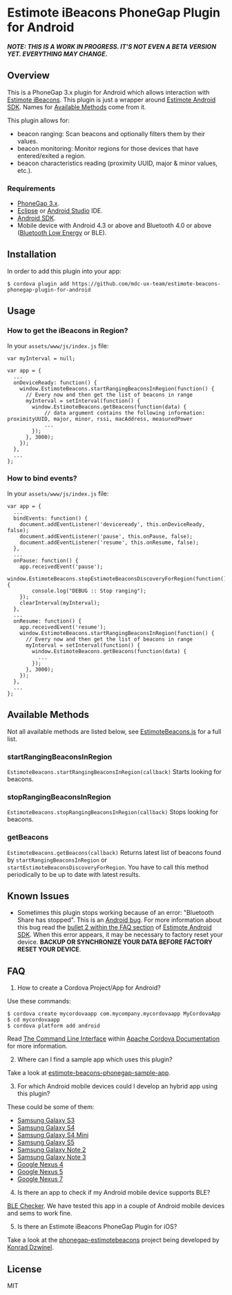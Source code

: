 # Estimote iBeacons PhoneGap Plugin for Android

**_NOTE: THIS IS A WORK IN PROGRESS. IT'S NOT EVEN A BETA VERSION YET. EVERYTHING MAY CHANGE_.**

## Overview

This is a PhoneGap 3.x plugin for Android which allows interaction with [Estimote iBeacons](http://estimote.com). This plugin is just a wrapper around [Estimote Android SDK](https://github.com/Estimote/Android-SDK). Names for [Available Methods](#available-methods) come from it.

This plugin allows for:
- beacon ranging: Scan beacons and optionally filters them by their values.
- beacon monitoring: Monitor regions for those devices that have entered/exited a region.
- beacon characteristics reading (proximity UUID, major & minor values, etc.).

### Requirements

- [PhoneGap 3.x](http://phonegap.com/install/).
- [Eclipse](https://www.eclipse.org/downloads/) or [Android Studio](http://developer.android.com/sdk/installing/studio.html) IDE.
- [Android SDK](http://developer.android.com/sdk).
- Mobile device with Android 4.3 or above and Bluetooth 4.0 or above ([Bluetooth Low Energy](http://en.wikipedia.org/wiki/Bluetooth_low_energy) or BLE).

## Installation

In order to add this plugin into your app:
```
$ cordova plugin add https://github.com/mdc-ux-team/estimote-beacons-phonegap-plugin-for-android
```

## Usage

### How to get the iBeacons in Region?

In your `assets/www/js/index.js` file:

```
var myInterval = null;

var app = {
  ...
  onDeviceReady: function() {
    window.EstimoteBeacons.startRangingBeaconsInRegion(function() {
      // Every now and then get the list of beacons in range
      myInterval = setInterval(function() {
        window.EstimoteBeacons.getBeacons(function(data) {
            // data argument contains the following information: proximityUUID, major, minor, rssi, macAddress, measuredPower
            ...
        });
      }, 3000);
    });  
  },
  ...
};
```

### How to bind events?

In your `assets/www/js/index.js` file:

```
var app = {
  ...
  bindEvents: function() {
    document.addEventListener('deviceready', this.onDeviceReady, false);
    document.addEventListener('pause', this.onPause, false);
    document.addEventListener('resume', this.onResume, false);
  },
  ...
  onPause: function() {
    app.receivedEvent('pause');
    window.EstimoteBeacons.stopEstimoteBeaconsDiscoveryForRegion(function() {
        console.log("DEBUG :: Stop ranging");
    });
    clearInterval(myInterval);
  },
  ...
  onResume: function() {
    app.receivedEvent('resume');
    window.EstimoteBeacons.startRangingBeaconsInRegion(function() {
      // Every now and then get the list of beacons in range
      myInterval = setInterval(function() {
        window.EstimoteBeacons.getBeacons(function(data) {
          ...
        });
      }, 3000);
    });
  },
  ...
};
```

## Available Methods

Not all available methods are listed below, see [EstimoteBeacons.js](https://github.com/mdc-ux-team/estimote-beacons-phonegap-plugin-for-android//blob/master/www/EstimoteBeacons.js) for a full list.

### startRangingBeaconsInRegion

`EstimoteBeacons.startRangingBeaconsInRegion(callback)` Starts looking for beacons.

### stopRangingBeaconsInRegion

`EstimoteBeacons.stopRangingBeaconsInRegion(callback)` Stops looking for beacons.

### getBeacons

`EstimoteBeacons.getBeacons(callback)` Returns latest list of beacons found by `startRangingBeaconsInRegion` or `startEstimoteBeaconsDiscoveryForRegion`. You have to call this method periodically to be up to date with latest results.

## Known Issues

- Sometimes this plugin stops working because of an error: "Bluetooth Share has stopped". This is an [Android bug](https://code.google.com/p/android/issues/detail?id=67272). For more information about this bug read the [bullet 2 within the FAQ section](https://github.com/Estimote/Android-SDK#faq) of [Estimote Android SDK](https://github.com/Estimote/Android-SDK). When this error appears, it may be necessary to factory reset your device. **BACKUP OR SYNCHRONIZE YOUR DATA BEFORE FACTORY RESET YOUR DEVICE**.

## FAQ

1. How to create a Cordova Project/App for Android?

  Use these commands:
  
  ```
  $ cordova create mycordovaapp com.mycompany.mycordovaapp MyCordovaApp
  $ cd mycordovaapp
  $ cordova platform add android
  ```
  
  Read [The Command Line Interface](http://cordova.apache.org/docs/en/3.4.0/guide_cli_index.md.html#The%20Command-Line%20Interface) within [Apache Cordova Documentation](http://cordova.apache.org/docs/en/3.4.0/) for more information.

2. Where can I find a sample app which uses this plugin?

  Take a look at [estimote-beacons-phonegap-sample-app](https://github.com/mdc-ux-team/estimote-beacons-phonegap-sample-app).

3. For which Android mobile devices could I develop an hybrid app using this plugin?

  These could be some of them:
  - [Samsung Galaxy S3](http://www.samsung.com/global/galaxys3/)
  - [Samsung Galaxy S4](http://www.samsung.com/global/microsite/galaxys4/)
  - [Samsung Galaxy S4 Mini](http://www.samsung.com/global/microsite/galaxys4/)
  - [Samsung Galaxy S5](http://www.samsung.com/global/microsite/galaxys5/)
  - [Samsung Galaxy Note 2](http://www.samsung.com/galaxynote2/)
  - [Samsung Galaxy Note 3](http://www.samsung.com/us/guide-to-galaxy-smart-devices/galaxy-note-3.html)
  - [Google Nexus 4](http://www.google.com/intl/all/nexus/4/)
  - [Google Nexus 5](http://www.google.com/nexus/5/)
  - [Google Nexus 7](http://www.google.com/nexus/7/)

4. Is there an app to check if my Android mobile device supports BLE?

  [BLE Checker](https://play.google.com/store/apps/details?id=com.magicalboy.btd). We have tested this app in a couple of Android mobile devices and sems to work fine.

5. Is there an Estimote iBeacons PhoneGap Plugin for iOS?

  Take a look at the [phonegap-estimotebeacons](https://github.com/kdzwinel/phonegap-estimotebeacons) project being developed by [Konrad Dzwinel](https://github.com/kdzwinel). 

## License

MIT
